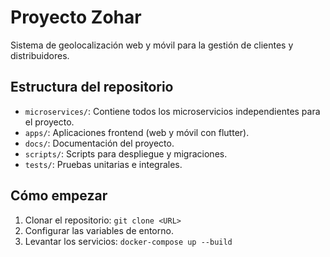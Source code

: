 # Proyecto Zohar
Sistema de geolocalización web y móvil para la gestión de clientes y distribuidores.

## Estructura del repositorio
- `microservices/`: Contiene todos los microservicios independientes para el proyecto.
- `apps/`: Aplicaciones frontend (web y móvil con flutter).
- `docs/`: Documentación del proyecto.
- `scripts/`: Scripts para despliegue y migraciones.
- `tests/`: Pruebas unitarias e integrales.

## Cómo empezar
1. Clonar el repositorio: `git clone <URL>`
2. Configurar las variables de entorno.
3. Levantar los servicios: `docker-compose up --build`
